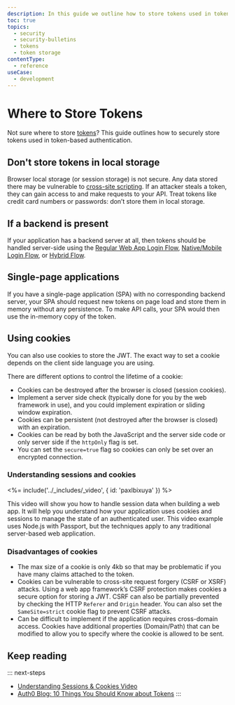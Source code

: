 ```yaml
---
description: In this guide we outline how to store tokens used in token-based authentication.
toc: true
topics:
  - security
  - security-bulletins
  - tokens
  - token storage
contentType:
  - reference
useCase:
  - development
---
```


# Where to Store Tokens

Not sure where to store [tokens](/tokens)? This guide outlines how to securely store tokens used in token-based authentication.

## Don't store tokens in local storage

Browser local storage (or session storage) is not secure. Any data stored there may be vulnerable to [cross-site scripting](https://www.owasp.org/index.php/Cross-site_Scripting_(XSS)). If an attacker steals a token, they can gain access to and make requests to your API. Treat tokens like credit card numbers or passwords: don’t store them in local storage.

## If a backend is present

If your application has a backend server at all, then tokens should be handled server-side using the [Regular Web App Login Flow](/flows/concepts/regular-web-app-login-flow), [Native/Mobile Login Flow](/flows/concepts/mobile-login-flow), or [Hybrid Flow](/api-auth/grant/hybrid).

## Single-page applications

If you have a single-page application (SPA) with no corresponding backend server, your SPA should request new tokens on page load and store them in memory without any persistence. To make API calls, your SPA would then use the in-memory copy of the token.

## Using cookies

You can also use cookies to store the JWT. The exact way to set a cookie depends on the client side language you are using.

There are different options to control the lifetime of a cookie:

* Cookies can be destroyed after the browser is closed (session cookies).
* Implement a server side check (typically done for you by the web framework in use), and you could implement expiration or sliding window expiration.
* Cookies can be persistent (not destroyed after the browser is closed) with an expiration.
* Cookies can be read by both the JavaScript and the server side code or only server side if the `httpOnly` flag is set.
* You can set the `secure=true` flag so cookies can only be set over an encrypted connection.

### Understanding sessions and cookies

<%= include('../_includes/_video', { id: 'paxlbixuya' }) %>

This video will show you how to handle session data when building a web app. It will help you understand how your application uses cookies and sessions to manage the state of an authenticated user. This video example uses Node.js with Passport, but the techniques apply to any traditional server-based web application.

### Disadvantages of cookies

*  The max size of a cookie is only 4kb so that may be problematic if you have many claims attached to the token.
* Cookies can be vulnerable to cross-site request forgery (CSRF or XSRF) attacks. Using a web app framework’s CSRF protection makes cookies a secure option for storing a JWT. CSRF can also be partially prevented by checking the HTTP `Referer` and `Origin` header. You can also set the `SameSite=strict` cookie flag to prevent CSRF attacks.
*  Can be difficult to implement if the application requires cross-domain access. Cookies have additional properties (Domain/Path) that can be modified to allow you to specify where the cookie is allowed to be sent.

## Keep reading

::: next-steps
* [Understanding Sessions & Cookies Video](/videos/session-and-cookies)
* [Auth0 Blog: 10 Things You Should Know about Tokens](https://auth0.com/blog/ten-things-you-should-know-about-tokens-and-cookies/)
:::
